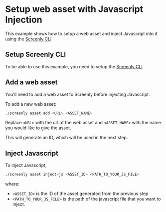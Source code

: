 # Setup web asset with Javascript Injection

This example shows how to setup a web asset and inject Javascript into it using the [Screenly CLI](https://github.com/Screenly/cli)

## Setup Screenly CLI

To be able to use this example, you need to setup the [Screenly CLI](https://github.com/Screenly/cli)

## Add a web asset
You'll need to add a web asset to Screenly before injecting Javascript.

To add a new web asset:

```sh
./screenly asset add <URL> <ASSET_NAME>
```

Replace `<URL>` with the url of the web asset and `<ASSET_NAME>` with the name you would like to give the asset.

This will generate an ID, which will be used in the next step.

## Inject Javascript

To inject Javascript,

```sh
./screenly asset inject-js <ASSET_ID> <PATH_TO_YOUR_JS_FILE>
```

where:
- `<ASSET_ID>` is the ID of the asset generated from the previous step
- `<PATH_TO_YOUR_JS_FILE>` is the path of the javascript file that you want to inject.